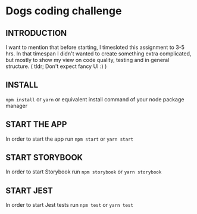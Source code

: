 # Dogs coding challenge

## INTRODUCTION

I want to mention that before starting, I timesloted this assignment to 3-5 hrs.
In that timespan I didn't wanted to create something extra complicated, but mostly to show my view on code quality, testing and in general structure.
( tldr; Don't expect fancy UI :) )

## INSTALL

```npm install``` or ```yarn``` or equivalent install command of your node package manager

## START THE APP

In order to start the app run ```npm start``` or ```yarn start```

## START STORYBOOK

In order to start Storybook run ```npm storybook``` or ```yarn storybook```

## START JEST

In order to start Jest tests run ```npm test``` or ```yarn test```
